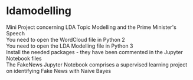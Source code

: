 # ldamodelling
Mini Project concerning LDA Topic Modelling and the Prime Minister's Speech
<br> You need to open the WordCloud file in Python 2
<br> You need to open the LDA Modelling file in Python 3
<br>Install the needed packages - they have been commented in the Jupyter Notebook files
<br>The FakeNews Jupyter Notebook comprises a supervised learning project on identifying Fake News with Naive Bayes
